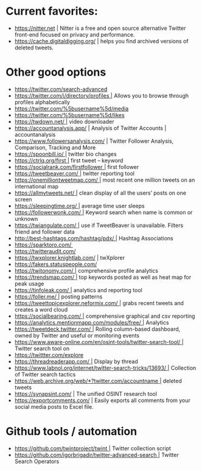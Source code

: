 # Current favorites:
- https://nitter.net | Nitter is a free and open source alternative Twitter front-end focused on privacy and performance.
- https://cache.digitaldigging.org/ | helps you find archived versions of deleted tweets.

# Other good options
- https://twitter.com/search-advanced
- https://twitter.com/i/directory/profiles | Allows you to browse through profiles alphabetically
- https://twitter.com/%5busername%5d/media
- https://twitter.com/%5busername%5d/likes
- https://twdown.net/ | video downloader
- https://accountanalysis.app/ | Analysis of Twitter Accounts | accountanalysis
- https://www.followersanalysis.com/ | Twitter Follower Analysis, Comparison, Tracking and More
- https://spoonbill.io/ | twitter bio changes
- https://ctrlq.org/first | first tweet – keyword
- https://socialrank.com/firstfollower | first follower
- https://tweetbeaver.com/ | twitter reporting tool
- https://onemilliontweetmap.com/ | most recent one million tweets on an international map
- https://allmytweets.net/ | clean display of all the users’ posts on one screen
- https://sleepingtime.org/ | average time user sleeps
- https://followerwonk.com/ | Keyword search when name is common or unknown
- https://twiangulate.com/ | use if TweetBeaver is unavailable. Filters friend and follower data
- http://best-hashtags.com/hashtag/pdx/ | Hashtag Associations
- https://sparktoro.com/ 
- https://twitteraudit.com/
- https://twxplorer.knightlab.com/ | twXplorer
- https://fakers.statuspeople.com/
- https://twitonomy.com/ | comprehensive profile analytics
- https://trendsmap.com/ | top keywords posted as well as heat map for peak usage
- https://tinfoleak.com/ | analytics and reporting tool
- https://foller.me/ | posting patterns
- https://tweettopicexplorer.neformix.com/ | grabs recent tweets and creates a word cloud
- https://socialbearing.com/ | comprehensive graphical and csv reporting
- https://analytics.mentionmapp.com/modules/free/ | Analytics
- https://tweetdeck.twitter.com/ | Rolling column-based dashboard, owned by Twitter and useful or monitoring events
- https://www.aware-online.com/en/osint-tools/twitter-search-tool/ | Twitter search tool on
- https://twittter.com/explore
- https://threadreaderapp.com/ | Display by thread
- https://www.labnol.org/internet/twitter-search-tricks/13693/ | Collection of Twitter search tactics
- https://web.archive.org/web/*?twitter.com/accountname | deleted tweets
- https://synapsint.com/ | The unified OSINT research tool
- https://exportcomments.com/ | Easily exports all comments from your social media posts to Excel file.

# Github tools / automation
- https://github.com/twintproject/twint | Twitter collection script 
- https://github.com/igorbrigadir/twitter-advanced-search | Twitter Search Operators
